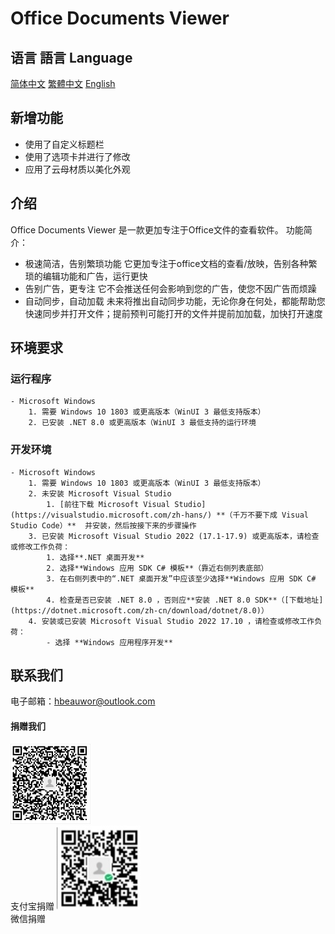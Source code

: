 # Office Documents Viewer
## 语言 語言 Language
[简体中文](/.github/res/MarkDown/zh-cn.md "查看简体中文的说明") 
[繁體中文](/.github/res/MarkDown/zh-tr.md "查看繁體中文的說明") 
[English](/.github/res/MarkDown/en.md "View English instructions")
## 新增功能
- 使用了自定义标题栏
- 使用了选项卡并进行了修改
- 应用了云母材质以美化外观
## 介绍
Office Documents Viewer 是一款更加专注于Office文件的查看软件。 
功能简介：
- 极速简洁，告别繁琐功能
    它更加专注于office文档的查看/放映，告别各种繁琐的编辑功能和广告，运行更快
- 告别广告，更专注
    它不会推送任何会影响到您的广告，使您不因广告而烦躁
- 自动同步，自动加载
    未来将推出自动同步功能，无论你身在何处，都能帮助您快速同步并打开文件；提前预判可能打开的文件并提前加加载，加快打开速度
## 环境要求
### 运行程序
    - Microsoft Windows
        1. 需要 Windows 10 1803 或更高版本（WinUI 3 最低支持版本）
        2. 已安装 .NET 8.0 或更高版本（WinUI 3 最低支持的运行环境
### 开发环境
    - Microsoft Windows
        1. 需要 Windows 10 1803 或更高版本（WinUI 3 最低支持版本）
        2. 未安装 Microsoft Visual Studio
            1. [前往下载 Microsoft Visual Studio](https://visualstudio.microsoft.com/zh-hans/) **（千万不要下成 Visual Studio Code）**  并安装，然后按接下来的步骤操作
        3. 已安装 Microsoft Visual Studio 2022 (17.1-17.9) 或更高版本，请检查或修改工作负荷：
            1. 选择**.NET 桌面开发**
            2. 选择**Windows 应用 SDK C# 模板**（靠近右侧列表底部）
            3. 在右侧列表中的“.NET 桌面开发”中应该至少选择**Windows 应用 SDK C# 模板**
            4. 检查是否已安装 .NET 8.0 ，否则应**安装 .NET 8.0 SDK**（[下载地址](https://dotnet.microsoft.com/zh-cn/download/dotnet/8.0)）
        4. 安装或已安装 Microsoft Visual Studio 2022 17.10 ，请检查或修改工作负荷：
            - 选择 **Windows 应用程序开发**
## 联系我们
电子邮箱：hbeauwor@outlook.com
#### 捐赠我们
![Alipay](/.github/res/ass/Alipay.png)  
支付宝捐赠
![WeChatPay](/.github/res/ass/WeChatPay.png)  
微信捐赠